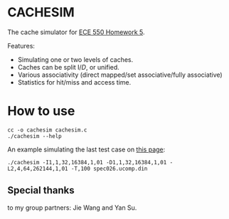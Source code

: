 # CACHESIM

The cache simulator for [ECE 550 Homework 5](http://people.ee.duke.edu/~jab/ece550/homeworks/CacheSWAssign.html).

Features:

- Simulating one or two levels of caches.
- Caches can be split I$/D$, or unified.
- Various associativity (direct mapped/set associative/fully associative)
- Statistics for hit/miss and access time.

# How to use

```
cc -o cachesim cachesim.c
./cachesim --help
```

An example simulating the last test case on [this page](http://people.ee.duke.edu/~jab/ece550/homeworks/CacheSimulatorTesting.html):
```
./cachesim -I1,1,32,16384,1,01 -D1,1,32,16384,1,01 -L2,4,64,262144,1,01 -T,100 spec026.ucomp.din
```

## Special thanks

to my group partners: Jie Wang and Yan Su.
